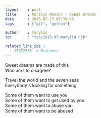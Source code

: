 ```yaml
---
layout    : post
title     : Marilyn Manson - Sweet Dreams
date      : 2015-07-15 07:35:05
tags      : ["git", "python"]

author    : marylin
toc       : "toc/2015-07-marylin.njk"

related_link_ids :
  - 15072535  # Redeemer
---
```


Sweet dreams are made of this\
Who am I to disagree?

Travel the world and the seven seas\
Everybody's looking for something
<!--more-->

Some of them want to use you\
Some of them want to get used by you\
Some of them want to abuse you\
Some of them want to be abused
